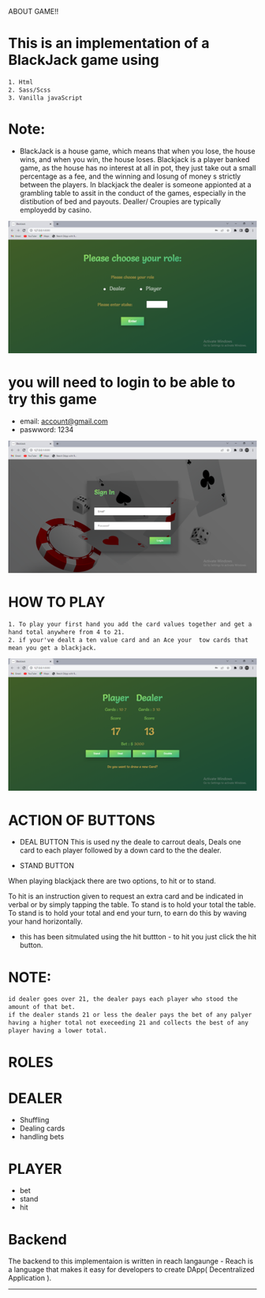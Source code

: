ABOUT GAME!!

# This is an implementation of a BlackJack game using
    1. Html
    2. Sass/Scss
    3. Vanilla javaScript

# Note:
- BlackJack is a house game, which means that when you lose, the house wins, and when you win, the house loses.
    Blackjack is a player banked game, as the house has no interest at all in pot, they just take out a small percentage as a fee, and the winning and         losung        of   money s strictly between the players.
    In blackjack the dealer is someone appionted at a grambling table to assit in the conduct of the games, especially in the distibution of bed and payouts.
    Dealler/ Croupies are typically employedd by casino.

![Image of the Home page](/images/blackjack_homepage.PNG?raw=true "Home page")

# you will need to login to be able to try this game
  - email: account@gmail.com
  - paswword: 1234

![Image of the login page](/images/blackjack_login.PNG?raw=true "Login page")

# HOW TO PLAY
    1. To play your first hand you add the card values together and get a hand total anywhere from 4 to 21.
    2. if your've dealt a ten value card and an Ace your  tow cards that mean you get a blackjack.

![Image of the player homepage](/images/blackjack_player_page.PNG?raw=true "Homepage")

# ACTION  OF BUTTONS
- DEAL BUTTON
This is used ny the deale to carrout deals, Deals one card to each player followed by a down card to the the dealer.

- STAND BUTTON

 When playing blackjack there are two options, to hit or to stand.

 To hit is an instruction given to request an extra card and be indicated in verbal or by simply tapping the table.
 To stand is to hold your total the table.
 To stand is to hold your total and end your turn, to earn do this by waving your hand horizontally.
 - this has been sitmulated using the hit buttton - to hit you just click the hit button.

# NOTE:
    id dealer goes over 21, the dealer pays each player who stood the amount of that bet.
    if the dealer stands 21 or less the dealer pays the bet of any palyer having a higher total not execeeding 21 and collects the best of any player having a lower total.

# ROLES
# DEALER
- Shuffling
- Dealing cards
- handling bets

# PLAYER
- bet
- stand
- hit

# Backend
The backend to this implementaion is written in reach langaunge
    - Reach is a language that makes it easy for developers to create DApp( Decentralized Application ).


**************************************************************************************


